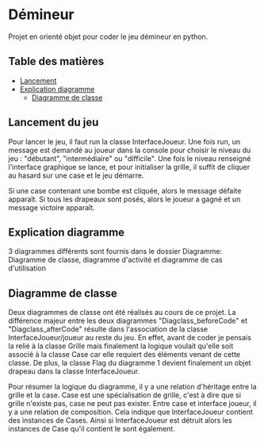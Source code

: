 # Démineur
Projet en orienté objet pour coder le jeu démineur en python.

## Table des matières
- [Lancement](#Lancement)
- [Explication diagramme](#diagramme)
    - [Diagramme de classe](#diagramme_classe)


## Lancement du jeu
Pour lancer le jeu, il faut run la classe InterfaceJoueur. Une fois run, un message est demandé au joueur dans la console pour choisir le niveau du jeu : "débutant", "intermédiaire" ou "difficile". Une fois le niveau renseigné l'interface graphique se lance, et pour initialiser la grille, il suffit de cliquer au hasard sur une case et le jeu démarre.

Si une case contenant une bombe est cliquée, alors le message défaite apparaît. Si tous les drapeaux sont posés, alors le joueur a gagné et un message victoire apparaît.

## Explication diagramme
3 diagrammes différents sont fournis dans le dossier Diagramme: Diagramme de classe, diagramme d'activité et diagramme de cas d'utilisation


## Diagramme de classe 
Deux diagrammes de classe ont été réalisés au cours de ce projet. La différence majeur entre les deux diagrammes "Diagclass_beforeCode" et "Diagclass_afterCode" résulte dans l'association de la classe InterfaceJoueur/joueur au reste du jeu. En effet, avant de coder je pensais la relié à la classe Grille mais finalement la logique voulait qu'elle soit associé à la classe Case car elle requiert des éléments venant de cette classe. De plus, la classe Flag du diagramme 1 devient finalement un objet drapeau dans la classe InterfaceJoueur.

Pour résumer la logique du diagramme, il y a une relation d'héritage entre la grille et la case. Case est une spécialisation de grille, c'est à dire que si grille n'existe pas, case ne peut pas exister. Entre case et interface joueur, il y a une relation de composition. Cela indique que InterfaceJoueur contient des instances de Cases. Ainsi si InterfaceJoueur est détruit alors les instances de Case qu'il contient le sont également.


